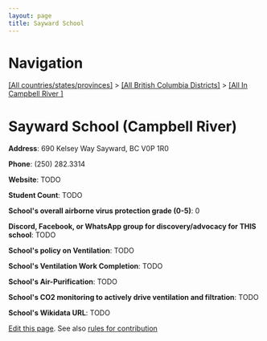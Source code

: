 ```yaml
---
layout: page
title: Sayward School
---
```

# Navigation

[[All countries/states/provinces]](../../..) > [[All British Columbia Districts]](../..) > [[All In Campbell River ]](..)

# Sayward School (Campbell River)

**Address**: 690 Kelsey Way Sayward, BC V0P 1R0

**Phone**: (250) 282.3314

**Website**: TODO

**Student Count**: TODO

**School's overall airborne virus protection grade (0-5)**: 0

**Discord, Facebook, or WhatsApp group for discovery/advocacy for THIS school**: TODO

**School's policy on Ventilation**: TODO

**School's Ventilation Work Completion**: TODO

**School's Air-Purification**: TODO

**School's CO2 monitoring to actively drive ventilation and filtration**: TODO

**School's Wikidata URL**: TODO


[Edit this page](https://github.com/ventilate-schools/BC/edit/main/./Campbell_River/Sayward_School.md). See also [rules for contribution](../../../contribution-rules/)